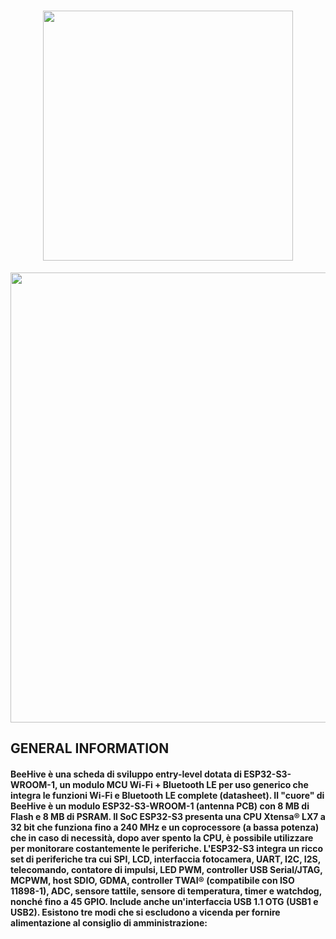 <h1 align="center">
<img src="https://user-images.githubusercontent.com/83240004/152610107-5a7dc7a1-5672-450c-8c03-67d5b249ba0e.png" width="400" height="auto"/>
</h1>

<p align="center">
<img src="https://user-images.githubusercontent.com/83240004/152610874-a6f50491-0fa8-49ae-8bb3-06131d5f68c3.png" width="720" height="auto"/>
</p>

## GENERAL INFORMATION

#### BeeHive è una scheda di sviluppo entry-level dotata di ESP32-S3-WROOM-1, un modulo MCU Wi-Fi + Bluetooth LE per uso generico che integra le funzioni Wi-Fi e Bluetooth LE complete (datasheet). Il "cuore" di BeeHive è un modulo ESP32-S3-WROOM-1 (antenna PCB) con 8 MB di Flash e 8 MB di PSRAM. Il SoC ESP32-S3 presenta una CPU Xtensa® LX7 a 32 bit che funziona fino a 240 MHz e un coprocessore (a bassa potenza) che in caso di necessità, dopo aver spento la CPU, è possibile utilizzare per monitorare costantemente le periferiche. L'ESP32-S3 integra un ricco set di periferiche tra cui SPI, LCD, interfaccia fotocamera, UART, I2C, I2S, telecomando, contatore di impulsi, LED PWM, controller USB Serial/JTAG, MCPWM, host SDIO, GDMA, controller TWAI® (compatibile con ISO 11898-1), ADC, sensore tattile, sensore di temperatura, timer e watchdog, nonché fino a 45 GPIO. Include anche un'interfaccia USB 1.1 OTG (USB1 e USB2). Esistono tre modi che si escludono a vicenda per fornire alimentazione al consiglio di amministrazione:

